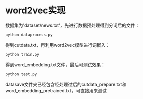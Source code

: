 # word2vec实现
数据集为'dataset/news.txt'，先进行数据预处理得到分词后的文件：
~~~python
python dataprocess.py
~~~~
得到cutdata.txt，再利用word2vec模型进行词嵌入：
~~~python
python train.py
~~~
得到word_embedding.txt文件，最后可测试效果：
~~~python 
python test.py
~~~

datasave文件夹已经包含经处理过后的cutdata_prepare.txt和word_embedding_pretrained.txt，可直接用来测试

